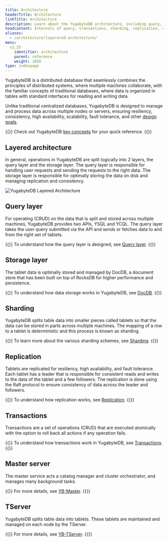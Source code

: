 ```yaml
---
title: Architecture
headerTitle: Architecture
linkTitle: Architecture
description: Learn about the YugabyteDB architecture, including query, transactions, sharding, replication, and storage layers.
headcontent: Internals of query, transactions, sharding, replication, and storage layers
aliases:
  - /architecture/layerered-architecture/
menu:
  v2.25
    identifier: architecture
    parent: reference
    weight: 1050
type: indexpage
---
```


YugabyteDB is a distributed database that seamlessly combines the principles of distributed systems, where multiple machines collaborate, with the familiar concepts of traditional databases, where data is organized in tables with standard interfaces for reading and writing data.

Unlike traditional centralized databases, YugabyteDB is designed to manage and process data across multiple nodes or servers, ensuring resiliency, consistency, high availability, scalability, fault tolerance, and other [design goals](design-goals/).

{{<lead link="./concepts">}}
Check out YugabyteDB [key concepts](./key-concepts) for your quick reference.
{{</lead>}}

## Layered architecture

In general, operations in YugabyteDB are split logically into 2 layers, the query layer and the storage layer. The query layer is responsible for handling user requests and sending the requests to the right data. The storage layer is responsible for optimally storing the data on disk and managing replication and consistency.

![YugabyteDB Layered Architecture](/images/architecture/layered-architecture.png)

## Query layer

For operating (CRUD) on the data that is split and stored across multiple machines, YugabyteDB provides two APIs, YSQL and YCQL. The query layer takes the user query submitted via the API and sends or fetches data to and from the right set of tablets.

{{<lead link="query-layer/">}}
To understand how the query layer is designed, see [Query layer](query-layer/).
{{</lead>}}

## Storage layer

The tablet data is optimally stored and managed by DocDB, a document store that has been built on top of RocksDB for higher performance and persistence.

{{<lead link="docdb/">}}
To understand how data storage works in YugabyteDB, see [DocDB](docdb/).
{{</lead>}}

## Sharding

YugabyteDB splits table data into smaller pieces called tablets so that the data can be stored in parts across multiple machines. The mapping of a row to a tablet is deterministic and this process is known as sharding.

{{<lead link="docdb-sharding/">}}
To learn more about the various sharding schemes, see [Sharding](docdb-sharding/).
{{</lead>}}

## Replication

Tablets are replicated for resiliency, high availability, and fault tolerance. Each tablet has a leader that is responsible for consistent reads and writes to the data of the tablet and a few followers. The replication is done using the Raft protocol to ensure consistency of data across the leader and followers.

{{<lead link="docdb-replication/">}}
To understand how replication works, see [Replication](docdb-replication/).
{{</lead>}}

## Transactions

Transactions are a set of operations (CRUD) that are executed atomically with the option to roll back all actions if any operation fails.

{{<lead link="transactions/">}}
To understand how transactions work in YugabyteDB, see [Transactions](transactions/).
{{</lead>}}

## Master server

The master service acts a catalog manager and cluster orchestrator, and manages many background tasks.

{{<lead link="./yb-master">}}
For more details, see [YB-Master](./yb-master).
{{</lead>}}

## TServer

YugabyteDB splits table data into tablets. These tablets are maintained and managed on each node by the TServer.

{{<lead link="./yb-tserver">}}
For more details, see [YB-TServer](./yb-tserver).
{{</lead>}}
